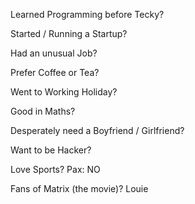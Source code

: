 Learned Programming before Tecky?

Started / Running a Startup?

Had an unusual Job?

Prefer Coffee or Tea?

Went to Working Holiday?

Good in Maths?

Desperately need a Boyfriend / Girlfriend?

Want to be Hacker?

Love Sports?
Pax: NO

Fans of Matrix (the movie)?
Louie